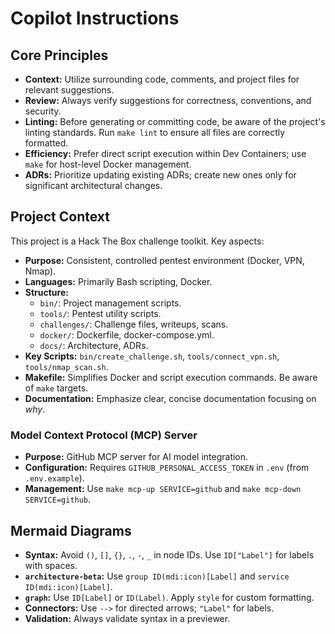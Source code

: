 # Copilot Instructions

## Core Principles

*   **Context:** Utilize surrounding code, comments, and project files for relevant suggestions.
*   **Review:** Always verify suggestions for correctness, conventions, and security.
*   **Linting:** Before generating or committing code, be aware of the project's linting standards. Run `make lint` to ensure all files are correctly formatted.
*   **Efficiency:** Prefer direct script execution within Dev Containers; use `make` for host-level Docker management.
*   **ADRs:** Prioritize updating existing ADRs; create new ones only for significant architectural changes.

## Project Context

This project is a Hack The Box challenge toolkit. Key aspects:

*   **Purpose:** Consistent, controlled pentest environment (Docker, VPN, Nmap).
*   **Languages:** Primarily Bash scripting, Docker.
*   **Structure:**
    *   `bin/`: Project management scripts.
    *   `tools/`: Pentest utility scripts.
    *   `challenges/`: Challenge files, writeups, scans.
    *   `docker/`: Dockerfile, docker-compose.yml.
    *   `docs/`: Architecture, ADRs.
*   **Key Scripts:** `bin/create_challenge.sh`, `tools/connect_vpn.sh`, `tools/nmap_scan.sh`.
*   **Makefile:** Simplifies Docker and script execution commands. Be aware of `make` targets.
*   **Documentation:** Emphasize clear, concise documentation focusing on *why*.

### Model Context Protocol (MCP) Server

*   **Purpose:** GitHub MCP server for AI model integration.
*   **Configuration:** Requires `GITHUB_PERSONAL_ACCESS_TOKEN` in `.env` (from `.env.example`).
*   **Management:** Use `make mcp-up SERVICE=github` and `make mcp-down SERVICE=github`.

## Mermaid Diagrams

*   **Syntax:** Avoid `()`, `[]`, `{}`, `.`, `-`, `_` in node IDs. Use `ID["Label"]` for labels with spaces.
*   **`architecture-beta`:** Use `group ID(mdi:icon)[Label]` and `service ID(mdi:icon)[Label]`.
*   **`graph`:** Use `ID[Label]` or `ID(Label)`. Apply `style` for custom formatting.
*   **Connectors:** Use `-->` for directed arrows; `"Label"` for labels.
*   **Validation:** Always validate syntax in a previewer.
